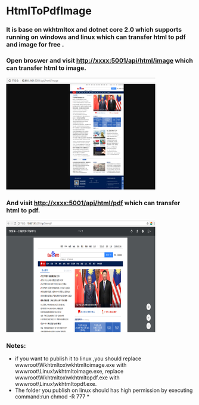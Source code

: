 # HtmlToPdfImage
###    It is base on wkhtmltox and dotnet core 2.0 which supports running on windows and linux which can transfer html to pdf and image for free .

### Open broswer and visit <a href="http://xxxx:5001/api/html/image">http://xxxx:5001/api/html/image</a> which can transfer html to image.

<img src="/HtmlToImagePdf/wwwroot/Image/image.png"  alt="transform Html to image" width="400" height="300"  />

### And visit <a href="http://xxxx:5001/api/html/pdf">http://xxxx:5001/api/html/pdf</a> which can transfer html to pdf.
<img src="/HtmlToImagePdf/wwwroot/Image/pdf.png"  alt="transform Html to pdf" width="400" height="300"  />

### Notes:
* if you want to publish it to linux ,you should replace wwwroot\Wkhtmltox\wkhtmltoimage.exe with wwwroot\Linux\wkhtmltoimage.exe,
replace wwwroot\Wkhtmltox\wkhtmltopdf.exe with wwwroot\Linux\wkhtmltopdf.exe.
* The folder you publish on linux should has high permission by executing command:run chmod -R 777 *

